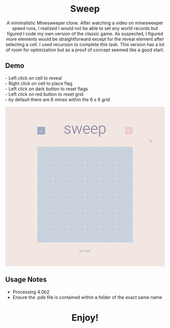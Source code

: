 <h1 align="center">Sweep</h1>

<p align="center">
  A minimalistic Minesweeper clone. After watching a video on minesweeper speed runs, I realized I would not be able to set any world records but figured I code my own version of the classic game. As suspected, I figured more elements would be straightforward except for the reveal element after selecting a cell. I used recursion to complete this task. This version has a lot of room for optimization but as a proof of concept seemed like a good start. 
</p>

## Demo
<p>- Left click on cell to reveal
<br>- Right click on cell to place flag
<br>- Left click on dark button to reset flags
<br>- Left click on red button to reset grid
<br>- by default there are 6 mines within the 6 x 6 grid</p>
<p align="center">
  <img width="700" align="center" src="https://github.com/yahirRendon/Creative_Coding/blob/main/Processing/Games/Sweep/data/sweep_git.gif" alt="demo"/>
</p>


## Usage Notes
* Processing 4.0b2
* Ensure the .pde file is contained within a folder of the exact same name

<h1 align="center">Enjoy!</h1>
